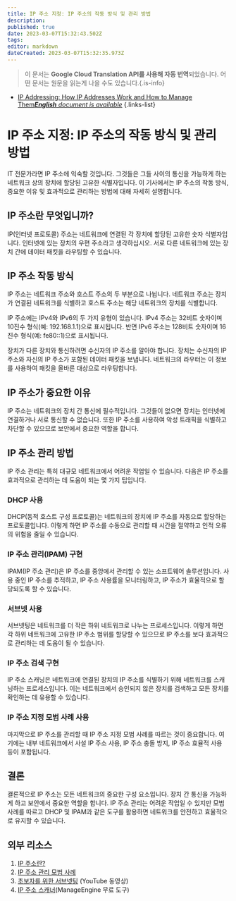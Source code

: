 ```yaml
---
title: IP 주소 지정: IP 주소의 작동 방식 및 관리 방법
description: 
published: true
date: 2023-03-07T15:32:43.502Z
tags: 
editor: markdown
dateCreated: 2023-03-07T15:32:35.973Z
---
```


> 이 문서는 **Google Cloud Translation API를 사용해 자동 번역**되었습니다.
어떤 문서는 원문을 읽는게 나을 수도 있습니다.{.is-info}



- [IP Addressing: How IP Addresses Work and How to Manage Them***English** document is available*](/en/Knowledge-base/Network/ip-addressing-how-ip-addresses-work-and-how-to-manage-them)
{.links-list}

# IP 주소 지정: IP 주소의 작동 방식 및 관리 방법

IT 전문가라면 IP 주소에 익숙할 것입니다. 그것들은 그들 사이의 통신을 가능하게 하는 네트워크 상의 장치에 할당된 고유한 식별자입니다. 이 기사에서는 IP 주소의 작동 방식, 중요한 이유 및 효과적으로 관리하는 방법에 대해 자세히 설명합니다.

## IP 주소란 무엇입니까?

IP(인터넷 프로토콜) 주소는 네트워크에 연결된 각 장치에 할당된 고유한 숫자 식별자입니다. 인터넷에 있는 장치의 우편 주소라고 생각하십시오. 서로 다른 네트워크에 있는 장치 간에 데이터 패킷을 라우팅할 수 있습니다.

## IP 주소 작동 방식

IP 주소는 네트워크 주소와 호스트 주소의 두 부분으로 나뉩니다. 네트워크 주소는 장치가 연결된 네트워크를 식별하고 호스트 주소는 해당 네트워크의 장치를 식별합니다.

IP 주소에는 IPv4와 IPv6의 두 가지 유형이 있습니다. IPv4 주소는 32비트 숫자이며 10진수 형식(예: 192.168.1.1)으로 표시됩니다. 반면 IPv6 주소는 128비트 숫자이며 16진수 형식(예: fe80::1)으로 표시됩니다.

장치가 다른 장치와 통신하려면 수신자의 IP 주소를 알아야 합니다. 장치는 수신자의 IP 주소와 자신의 IP 주소가 포함된 데이터 패킷을 보냅니다. 네트워크의 라우터는 이 정보를 사용하여 패킷을 올바른 대상으로 라우팅합니다.

## IP 주소가 중요한 이유

IP 주소는 네트워크의 장치 간 통신에 필수적입니다. 그것들이 없으면 장치는 인터넷에 연결하거나 서로 통신할 수 없습니다. 또한 IP 주소를 사용하여 악성 트래픽을 식별하고 차단할 수 있으므로 보안에서 중요한 역할을 합니다.

## IP 주소 관리 방법

IP 주소 관리는 특히 대규모 네트워크에서 어려운 작업일 수 있습니다. 다음은 IP 주소를 효과적으로 관리하는 데 도움이 되는 몇 가지 팁입니다.

### DHCP 사용

DHCP(동적 호스트 구성 프로토콜)는 네트워크의 장치에 IP 주소를 자동으로 할당하는 프로토콜입니다. 이렇게 하면 IP 주소를 수동으로 관리할 때 시간을 절약하고 인적 오류의 위험을 줄일 수 있습니다.

### IP 주소 관리(IPAM) 구현

IPAM(IP 주소 관리)은 IP 주소를 중앙에서 관리할 수 있는 소프트웨어 솔루션입니다. 사용 중인 IP 주소를 추적하고, IP 주소 사용률을 모니터링하고, IP 주소가 효율적으로 할당되도록 할 수 있습니다.

### 서브넷 사용

서브넷팅은 네트워크를 더 작은 하위 네트워크로 나누는 프로세스입니다. 이렇게 하면 각 하위 네트워크에 고유한 IP 주소 범위를 할당할 수 있으므로 IP 주소를 보다 효과적으로 관리하는 데 도움이 될 수 있습니다.

### IP 주소 검색 구현

IP 주소 스캐닝은 네트워크에 연결된 장치의 IP 주소를 식별하기 위해 네트워크를 스캐닝하는 프로세스입니다. 이는 네트워크에서 승인되지 않은 장치를 검색하고 모든 장치를 확인하는 데 유용할 수 있습니다.

### IP 주소 지정 모범 사례 사용

마지막으로 IP 주소를 관리할 때 IP 주소 지정 모범 사례를 따르는 것이 중요합니다. 여기에는 내부 네트워크에서 사설 IP 주소 사용, IP 주소 충돌 방지, IP 주소 효율적 사용 등이 포함됩니다.

## 결론

결론적으로 IP 주소는 모든 네트워크의 중요한 구성 요소입니다. 장치 간 통신을 가능하게 하고 보안에서 중요한 역할을 합니다. IP 주소 관리는 어려운 작업일 수 있지만 모범 사례를 따르고 DHCP 및 IPAM과 같은 도구를 활용하면 네트워크를 안전하고 효율적으로 유지할 수 있습니다.

## 외부 리소스

1. [IP 주소란?](https://www.cloudflare.com/learning/network-layer/what-is-an-ip-address/)
2. [IP 주소 관리 모범 사례](https://www.apcela.com/ip-address-management-best-practices/)
3. [초보자를 위한 서브넷팅](https://www.youtube.com/watch?v=ZxAwQB8TZsM) (YouTube 동영상)
4. [IP 주소 스캐너](https://www.manageengine.com/free-ip-scanner/)(ManageEngine 무료 도구)